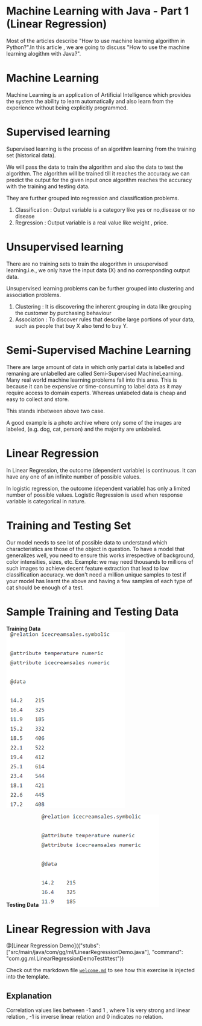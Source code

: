 # Machine Learning with Java - Part 1 (Linear Regression)

Most of the articles describe "How to use machine learning algorithm in Python?".In this article , we are going to discuss "How to use the machine learning alogithm with Java?".

#  Machine Learning

Machine Learning is an application of Artificial Intelligence which provides the system the ability to learn automatically and also learn from the experience without being explicitly programmed.

# Supervised learning  

Supervised learning is the process of an algorithm learning from the training set (historical data). 

We will pass the data to train the algorithm and also the data to test the algorithm. The algorithm will be trained till it reaches the accuracy.we can predict the output for the given input once algorithm reaches the accuracy with the training and testing data.

They are further grouped into regression and classification problems. 

1. Classification : Output variable is a category like yes or no,disease or no disease 
2. Regression : Output variable is a real value like weight , price.

# Unsupervised learning

There are no training sets to train the alogorithm in unsupervised learning.i.e., we only have the input data (X) and no corresponding output data.

Unsupervised learning problems can be further grouped into clustering and association problems.

1. Clustering : It is discovering the inherent grouping in data like grouping the customer by purchasing behaviour 
2. Association : To discover rules that describe large portions of your data, such as people that buy X also tend to buy Y.


# Semi-Supervised Machine Learning

There are large amount of data in which only partial data is labelled and remaning are unlabelled are called Semi-Supervised MachineLearning.
Many real world machine learning problems fall into this area. This is because it can be expensive or time-consuming to label data as it may require access to domain experts. Whereas unlabeled data is cheap and easy to collect and store. 

This stands inbetween above two case.

A good example is a photo archive where only some of the images are labeled, (e.g. dog, cat, person) and the majority are unlabeled.

# Linear Regression 

In Linear Regression, the outcome (dependent variable) is continuous. It can have any one of an infinite number of possible values.

In logistic regression, the outcome (dependent variable) has only a limited number of possible values. Logistic Regression is used when response variable is categorical in nature.

# Training and Testing Set 

Our model needs to see lot of possible data to understand which characteristics are those of the object in question. To have a model that generalizes well, you need to ensure this works irrespective of background, color intensities, sizes, etc.
Example:
we may need thousands to millions of such images to achieve decent feature extraction that lead to low classification accuracy. we don't need a million unique samples to test if your model has learnt the above and having a few samples of each type of cat should be enough of a test.

# Sample Training and Testing Data
<B> Training Data </B>                                         
![Train Diagram](train.PNG)                            

<B> Testing Data </B>
![Test Diagram](test.PNG)

# Linear Regression with Java

@[Linear Regression Demo]({"stubs": ["src/main/java/com/gg/ml/LinearRegressionDemo.java"], "command": "com.gg.ml.LinearRegressionDemoTest#test"})

Check out the markdown file [`welcome.md`](https://github.com/TechDotIO/java-template/blob/master/markdowns/welcome.md) to see how this exercise is injected into the template.

## Explanation

Correlation values lies between -1 and 1 , where 1 is very strong and linear relation , -1 is inverse linear relation and 0 indicates no relation.





